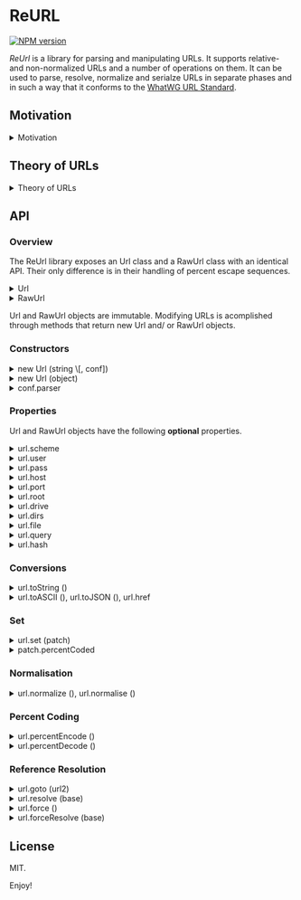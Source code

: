 # ReURL

[![NPM version][npm-image]][npm-url]

_ReUrl_ is a library for parsing and manipulating URLs. It supports relative- and non-normalized URLs and a number of operations on them. It can be used to parse, resolve, normalize and serialze URLs in separate phases and in such a way that it conforms to the [WhatWG URL Standard][1]. 

[1]: https://url.spec.whatwg.org/
[npm-image]: https://img.shields.io/npm/v/reurl.svg
[npm-url]: https://npmjs.org/package/reurl

## Motivation
<details><summary> Motivation </summary>

I wrote this library because I needed a library that supported non-normalized and relative URLs but I also wanted to be certain that it followed the specification completely. 

The [WhatWG URL Standard][1] defines URLs in terms of a parser algorithm that resolves URLs, normalizes URLs and serializes URL components in one pass. Thus to implement a library that follows the standard, but also supports more versatile set of operations on relative, and non-normalized URLs, I had to disentangle these phases from the specification and to some extent rephrase the specification in more elementary terms. 

Eventually I came up with a small 'theory' of URLs that I found very helpful and I based the library on that. 
</details>

## Theory of URLs

<details><summary>Theory of URLs</summary>

### URLs

An **URL** is a sequence of tokens where tokens are tuples (_type_, _value_), where

  - _type_ is taken from the set { **scheme**, **authority**, **drive**, **root**, **directory**, **file**, **query**, **fragment** } and
  - if _type_ is **authority** then value is an **Authority**, otherwise value is a string.

URLs are subject to the following structural constraints:

  - URLs contain at most one token per type, except for **directory**-tokens (of which they may have any amount),
  - tokens are ordered by type according to **scheme** < **authority** < **drive** < **root** < **directory** < **file** < **query** < **fragment** and
  - if an URL has an **authority** or a **drive** token, and it has a **directory** or a **file** token, then it also has a **root** token. 

An **Authority** is a named tuple (_username_, _password_, _hostname_, _port_) where

  - _hostname_ is an ipv6-address, an opaque-host-string, an ipv4-address, a domain (-string) or the empty string. 
  - _username_ and _password_ are either null or a string,
  - port is either null or an integer in the range 0 to 2<sup>16</sup>–1. 

Autorities are subject to the following constraints:

  - if _password_ is a string, then _username_ is a string.  
  - if _hostname_ is the empty string, then _port_, _username_ and _password_ are null. 


### File URLs

There are two additional constraints that set file URLs apart form non-file URLs. 

- If an URL has a **scheme** token whose value _is not_ `file` then it must not have a **drive** token. 
- If an URL has a **scheme** token whose value _is_ `file` and it has an **authority** token then *password*, *username* and *port* must be null. 


### Operations on URLs

By the definition above, URLs are a special case of ordered lists, where 
the ordering reflects the hierarchical structure of the URL. 
This makes it relatively easy to define and implement the key operations on URLs, as follows:

* The **type** of an URL (type _url_) is defined to be:
  - **fragment** if _url_ is the empty URL.
  - The type of its first token otherwise. 

* The **type-limited prefix** (_url1_ upto _t_) is defined to be
  - the _shortest_ prefix of _url1_ that contains
    - all tokens of _url1_ with a type strictly smaller than _t_ and
    - all **directory** tokens with a type weakly smaller than _t_. 

* The **goto** operation (_url1_ goto _url2_) is defined to return:
  - the _shortest_ URL that has _url1_ upto (type _url2_) as a prefix and _url2_ as a postfix. 

* The **_nonstrict_ goto** operation (_url1_ goto' _url2_) is defined to be (_url1_ goto _url2'_) where
  - _url2'_ is _url2_ with the **scheme** token removed if it equals the **scheme** token of _url1_, or _url2_ otherwise. 


### Properties

Some properties of URLs and their operations:

- type (url1 goto url2) is the least type of {type url1, type url2}. 
- (url1 goto url2) goto url3 = url1 goto (url2 goto url3). 
- empty goto url2 = url2. 
- url1 goto empty = url1 is **not** true in general (the fragment is dropped). 
- similar for goto'. 
- url2 is a postfix of (url1 goto url2) but not necessarily of (url1 goto' url2).
</details>

## API

### Overview

The ReUrl library exposes an Url class and a RawUrl class with an identical API. Their only difference is in their handling of percent escape sequences. 

<details><summary>Url</summary>

For Url objects the URL parser **decodes** percent escape sequences, getters report percent-decoded values and the _set_ method assumes that its input is percent-decoded unless explicitly specified otherwise. 

```javascript
var url = new Url ('//host/%61bc')
url.file // => 'abc'
url = url.set ({ query:'%def' })
url.query // => '%def'
url.toString () // => '//host/abc?%25def'
```

</details>
<details><summary>RawUrl</summary>

For RawUrl objects the parser **preserves** percent escape sequences, getters report values with percent-escape-sequenes preserved and _set_ expects values in which % signs start a percent-escape sequence. 

```javascript
var url = new RawUrl ('//host/%61bc')
url.file // => '%61bc'
url = url.set ({ query:'%25%64ef' })
url.query // => '%25%64ef'
url.toString () // => '//host/%61bc?%25%64ef'
```
</details>

Url and RawUrl objects are immutable. Modifying URLs is acomplished through methods that return new Url and/ or RawUrl objects. 

### Constructors

<details><summary>new Url (string \[, conf])</summary>

Construct a new Url object from an URL-string. The optional _conf_ argument, if present must be a configuration object as described below. 

```javascript
var url = new Url ('sc:/foo/bar')
console.log (url)
// => Url { scheme: 'sc', root: '/', dirs: [ 'foo' ], file: 'bar' }
```
</details>
<details><summary>new Url (object)</summary>

Construct a new Url object from any object, possibly an Url object itself. The optional conf argument, if present, must be a configuration object as described below. 
Throws an error if the object cannot be coerced into a valid URL. 

```javascript
var url = new Url ({ scheme:'file', dirs:['foo', 'buzz'], file:'abc' })
console.log (url.toString ())
// => 'file:foo/buzz/abc'
```
</details>
<details><summary>conf.parser</summary>

You can pass a configuration object with a **parser** property to the Url constructor to trigger scheme-specific parsing behaviour for relative, scheme-less URL-strings. 

The scheme determines support for windows drive-letters and backslash separators.
Drive-letters are only supported in `file` URL-strings, and backslash separators are limited to `file`, `http`, `https`, `ws`, `wss` and `ftp` URL-strings. 

```javascript
var url = new Url ('/c:/foo\\bar', { parser:'file' })
console.log (url)
// => Url { drive: 'c:', root: '/', dirs: [ 'foo' ], file: 'bar' }
```
```javascript
var url = new Url ('/c:/foo\\bar', { parser:'http' })
console.log (url)
// => Url { root: '/', dirs: [ 'c:', 'foo' ], file: 'bar' }
```
```javascript
var url = new Url ('/c:/foo\\bar')
console.log (url)
// => Url { root: '/', dirs: [ 'c:', 'foo' ], file: 'bar' }
```
</details>


### Properties

Url and RawUrl objects have the following **optional** properties. 

<details><summary>url.scheme</summary>

The scheme of an URL as a string. This property is absent if no scheme part is present, e.g. in scheme-relative URLs. 

```javascript
new Url ('http://foo?search#baz') .scheme
// => 'http'
```

```javascript
new Url ('/abc/?') .scheme
// => undefined
```
</details>
<details><summary>url.user</summary>

The username of an URL as a string. This property is absent if the URL does not have an authority or does not have credentials. 

```javascript
new Url ('http://joe@localhost') .user
// => 'joe'
```

```javascript
new Url ('//host/abc') .user
// => undefined
```
</details>
<details><summary>url.pass</summary>

A property for the password of an URL as a string. 
This property is absent if the URL does not have an authority, credentials or password. 

```javascript
new Url ('http://joe@localhost') .pass
// => undefined
```

```javascript
new Url ('http://host') .pass
// => undefined
```

```javascript
new Url ('http://joe:pass@localhost') .pass
// => 'pass'
```

```javascript
new Url ('http://joe:@localhost') .pass
// => ''
```
</details>
<details><summary>url.host</summary>

A property for the hostname of an URL as a string,
This property is absent if the URL does not have an authority. 

```javascript
new Url ('http://localhost') .host
// => 'localhost'
```

```javascript
new Url ('http:foo') .host
// => undefined
```

```javascript
new Url ('/foo') .host
// => undefined
```
</details>
<details><summary>url.port</summary>

The port of (the authority part of) of an URL, being either a number, or the empty string if present. The property is absent if the URL does not have an authority or a port. 

```javascript
new Url ('http://localhost:8080') .port
// => 8080
```

```javascript
new Url ('foo://host:/foo') .port
// => ''
```

```javascript
new Url ('foo://host/foo') .port
// => undefined
```
</details>
<details><summary>url.root</summary>

A property for the path-root of an URL. Its value is `'/'` if the URL has an absolute path. The property is absent otherwise.

```javascript
new Url ('foo://localhost?q') .root
// => undefined
```

```javascript
new Url ('foo://localhost/') .root
// => '/'
```

```javascript
new Url ('foo/bar')
// => Url { dirs: [ 'foo' ], file: 'bar' }
```

```javascript
new Url ('/foo/bar')
// => Url { root: '/', dirs: [ 'foo' ], file: 'bar' }
```

It is possible for file URLs to have a drive, but not a root. 

```javascript
new Url ('file:/c:')
// => Url { scheme: 'file', drive: 'c:' }
```

```javascript
new Url ('file:/c:/')
// => Url { scheme: 'file', drive: 'c:', root: '/' }
```
</details>
<details><summary>url.drive</summary>

A property for the drive of an URL as a string, if present. 
Note that the presence of drives depends on the parser settings and/ or URL scheme. 

```javascript
new Url ('file://c:') .drive
// => 'c:'
```

```javascript
new Url ('http://c:') .drive
// => undefined
```

```javascript
new Url ('/c:/foo/bar', 'file') .drive
// => 'c:'
```

```javascript
new Url ('/c:/foo/bar') .drive
// => undefined
```
</details>
<details><summary>url.dirs</summary>

If present, a nonempty array of strings. Note that the trailing slash determines whether a component is part of the **dirs** or set as the **file** property. 

```javascript
new Url ('/foo/bar/baz/').dirs
// => [ 'foo', 'bar', 'baz' ]
```

```javascript
new Url ('/foo/bar/baz').dirs
// => [ 'foo', 'bar' ]
```

</details>
<details><summary>url.file</summary>

If present, a non-empty string.

```javascript
new Url ('/foo/bar/baz') .file
// => 'baz'
```

```javascript
new Url ('/foo/bar/baz/') .file
// => undefined
```

</details>
<details><summary>url.query</summary>

A property for the query part of `url` as a string,
if present.

```javascript
new Url ('http://foo?search#baz') .query
// => 'search'
```

```javascript
new Url ('/abc/?') .query
// => ''
```

```javascript
new Url ('/abc/') .query
// => undefined
```
</details>
<details><summary>url.hash</summary>

A property for the hash part of `url` as a string, 
if present.

```javascript
new Url ('http://foo#baz') .hash
// => 'baz'
```

```javascript
new Url ('/abc/#') .hash
// => ''
```

```javascript
new Url ('/abc/') .hash
// => undefined
```
</details>


### Conversions

<details><summary>url.toString ()</summary>

Converts an Url object to a string. Percent encodes only a minimal set of codepoints. The resulting string may contain non-ASCII codepoints. 

```javascript
var url = new Url ('http://🌿🌿🌿/{braces}/hʌɪ')
url.toString ()
// => 'http://🌿🌿🌿/%7Bbraces%7D/hʌɪ'
```

</details>
<details><summary>url.toASCII (), url.toJSON (), url.href</summary>

Converts an Url object to a string that contains only ASCII code points.  Non-ASCII codepoints in components will be percent encoded and/ or punycoded. 

```javascript
var url = new Url ('http://🌿🌿🌿/{braces}/hʌɪ')
url.toASCII ()
// => 'http://xn--8h8haa/%7Bbraces%7D/h%CA%8C%C9%AA'
```
</details>


### Set

<details><summary>url.set (patch)</summary>

Url objects are immutable, therefore setting and removing components is achieved via a _set_ method that takes a _patch_ object. 

The _patch_ object may contain one or more keys being 
**scheme**, **user**, **pass**, **host**, **port**, **drive**, **root**, **dirs**, **file**, **query** and/ or **hash**. To remove a component you can set its patch' value to null.

If present;
– **port** must be `null`, a string, or a number
– **dirs** must be an array of strings
– **root** may be anything and is converted to `'/'` if truth-y and is interpreted as `null` otherwise
– all others must be `null` or a string. 

```javascript
new Url ('//host/dir/file')
  .set ({ host:null, query:'q', hash:'h' })
  .toString ()
// => '/dir/file?q#h'
```

##### Resets

For security reasons, setting the **user** will remove **pass**, unless a value is supplied for it as well. 
Setting the **host** will remove **user**, **pass** and **port**, unless values are supplied for them as well. 

```javascript
new Url ('http://joe:secret@example.com')
  .set ({ user:'jane' })
  .toString ()
// => 'http://jane@example.com'
```
```javascript
new Url ('http://joe:secret@localhost:8080')
  .set ({ host:'example.com' })
  .toString ()
// => 'http://example.com'
```


</details>
<details><summary>patch.percentCoded</summary>

The _patch_ may have an additional key **percentCoded** with a boolean value to indicate that strings in the patch contain percent encode sequences.

This means that you can pass percent-_encoded_ values to Url.set by explicity setting **percentCoded** to true. The values will then be decoded. 

```javascript
var url = new Url ('//host/')
url = url.set ({ file:'%61bc-%25-sign', percentCoded:true })
url.file // => 'abc-%-sign'
log (url.toString ()) // => '//host/abc-%25-sign'
```

You can pass percent-_decoded_ values to RawUrl.set by explicitly setting **percentCoded** to false. Percent characters in values will then be encoded; specifically, they will be replaced with `%25`. 

```javascript
var rawUrl = new RawUrl ('//host/')
rawUrl = rawUrl.set ({ file:'abc-%-sign', percentCoded:false })
rawUrl.file // => 'abc-%25-sign'
rawUrl.toString () // => '//host/abc-%25-sign'
```

**Note** that if no percentCoded value is specified, then Url.set assumes percentCoded to be _false_ whilst RawUrl.set assumes percentCoded to be _true_. 

```javascript
var url = new Url ('//host/') .set ({ file:'%61bc' })
url.file // => '%61bc'
url.toString () // => '//host/%2561bc'
```
```javascript
var rawUrl = new RawUrl ('//host/') .set ({ file:'%61bc' })
url.file // => '%61bc'
rawUrl.toString () // => '//host/%61bc'
```

</details>


### Normalisation

<details><summary>url.normalize (), url.normalise ()</summary>

Returns a new Url object by normalizing `url`. 
This interprets a.o. `.` and `..` segments within the path and removes default ports and trivial usernames/ passwords from the authority of `url`. 

```javascript
new Url ('http://foo/bar/baz/./../bee') .normalize () .toString ()
// => 'http://foo/bar/bee'
```
</details>

### Percent Coding

<details><summary>url.percentEncode ()</summary>

Returns a RawUrl object by percent-encoding the properties of `url` according to the Standard. Prevents double escaping of percent-encoded-bytes in the case of RawUrl objects. 

</details>
<details><summary>url.percentDecode ()</summary>

Returns an Url object by percent-decoding the properties of `url` if it is a RawUrl, and leaving them as-is otherwise.
</details>


### Reference Resolution

<details><summary>url.goto (url2)</summary>

Returns a new Url object by 'extending' _url_ with _url2_, where _url2_ may be a string, an Url or a RawUrl object.

```javascript
new Url ('/foo/bar') .goto ('baz/index.html') .toString ()
// => '/foo/baz/index.html'
```
```javascript
new Url ('/foo/bar') .goto ('//host/path') .toString ()
// => '//host/path'
```
```javascript
new Url ('http://foo/bar/baz/') .goto ('./../bee') .toString ()
// => 'http://foo/bar/baz/./../bee'
```

If _url2_ is a string, it will be parsed with the scheme of _url_ as a fallback scheme. TODO: if _url_ has no scheme then …

```javascript
new Url ('file://host/dir/') .goto ('c|/dir2/') .toString ()
// => 'file://host/c|/dir2/'
```

```javascript
new Url ('http://host/dir/') .goto ('c|/dir2/') .toString ()
// => 'http://host/dir/c|/dir2/'
```

</details>
<details><summary>url.resolve (base)</summary>

Resolve an Url object _url_ against a base URL _base_. This is similar to
`base.goto (url)` but in addition it throws an error if it would not result in a resolved URL, being an URL whose first token is either a scheme, or a hash token. 
</details>
<details><summary>url.force ()</summary>

Forcibly convert an Url to a base URL according to the Standard. 

- In `file` URLs without hostname, the hostname will be set to `''`. 
- For URLs that have a scheme being one of `http`, `https`, `ws`, `wss` or `ftp` and an absent or empty authority, the authority will be 'stolen from the first nonempty path segment'. 
- In the latter case, an error is thrown if _url_ cannot be forced. This happens if it has no scheme, or if it has an empty host and no non-empty path segment. 

```javascript
new Url ('http:foo/bar') .force () .toString ()
// => 'http://foo/bar'
```
```javascript
new Url ('http:/foo/bar') .force () .toString ()
// => 'http://foo/bar'
```
```javascript
new Url ('http://foo/bar') .force () .toString ()
// => 'http://foo/bar'
```
```javascript
new Url ('http:///foo/bar') .force () .toString ()
// => 'http://foo/bar'
```
</details>
<details><summary>url.forceResolve (base)</summary>

Equivalent to `url.resolve (base.force ()) .force ()`
</details>

## License

MIT. 

Enjoy!
